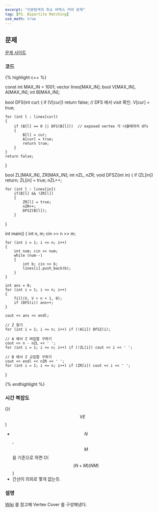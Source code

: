 ```yaml
---
excerpt: "이분탐색의 최소 버텍스 커버 문제"
tag: [PS. Bipartite Matching]
use_math: true
---
```


## 문제

[문제 사이트](https://www.acmicpc.net/problem/2051)

### 코드

{% highlight c++ %}

const int MAX_IN = 1001;
vector<int> lines[MAX_IN];
bool V[MAX_IN], A[MAX_IN]; int B[MAX_IN];

bool DFS(int cur)
{
	if (V[cur]) return false;          // DFS 에서 visit 확인. 
	V[cur] = true;

	for (int l : lines[cur])
	{
		if (B[l] == 0 || DFS(B[l]))  // exposed vertex 가 나올때까지 dfs
		{
			B[l] = cur;
			A[cur] = true;
			return true;
		}
	}
	return false;
}

bool ZL[MAX_IN], ZR[MAX_IN]; int nZL, nZR;
void DFSZ(int in)
{
	if (ZL[in]) return;
	ZL[in] = true;
	nZL++;
	
	for (int l : lines[in])
		if(B[l] && !ZR[l])
		{
			ZR[l] = true;
			nZR++;
			DFSZ(B[l]);
		}
}

int main()
{
	int n, m;
	cin >> n >> m;

	for (int i = 1; i <= n; i++)
	{
		int num; cin >> num;
		while (num--)
		{
			int b; cin >> b;
			lines[i].push_back(b);
		}
	}

	int ans = 0;
	for (int i = 1; i <= n; i++)
	{
		fill(V, V + n + 1, 0);
		if (DFS(i)) ans++;
	}

	cout << ans << endl;

	// Z 찾기
	for (int i = 1; i <= n; i++) if (!A[i]) DFSZ(i);

	// A 에서 Z 여집합 구하기
	cout << n - nZL << ' ';
	for (int i = 1; i <= n; i++) if (!ZL[i]) cout << i << ' ';
	
	// B 에서 Z 교집합 구하기
	cout << endl << nZR << ' ';
	for (int i = 1; i <= n; i++) if (ZR[i]) cout << i << ' ';
}

{% endhighlight %}


### 시간 복잡도

O($$VE$$)
+ $$N$$, $$M$$ 을 기준으로 하면 O($$(N+M)(NM)$$)
+ 간선이 의외로 몇개 없는듯.


### 설명

[Wiki](https://en.wikipedia.org/wiki/K%C5%91nig%27s_theorem_(graph_theory)#Proofs) 를 참고해 Vertex Cover 를 구성해냈다.